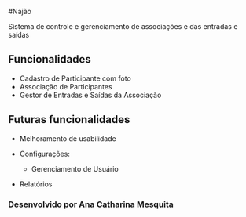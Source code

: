#Najão

Sistema de controle e gerenciamento de associações e das entradas e saídas

## Funcionalidades

- Cadastro de Participante com foto
- Associação de Participantes
- Gestor de Entradas e Saídas da Associação

## Futuras funcionalidades

- Melhoramento de usabilidade

- Configurações:
   * Gerenciamento de Usuário
- Relatórios


### Desenvolvido por Ana Catharina Mesquita
